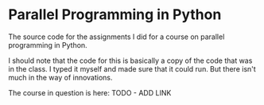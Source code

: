 # Parallel Programming in Python
The source code for the assignments I did for a course on parallel programming in Python.

I should note that the code for this is basically a copy of the code that was in the class.
I typed it myself and made sure that it could run. But there isn't much in the way of innovations.

The course in question is here: TODO - ADD LINK
